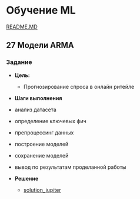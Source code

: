 # Обучение ML

[README.MD](/README.MD)

## **27 Модели ARMA**

### Задание

* **Цель:**
  * Прогнозирование спроса в онлайн ритейле

* **Шаги выполнения**

* анализ датасета
* определение ключевых фич
* препроцессинг данных
* построение моделей
* сохранение моделей
* вывод по результатам проделанной работы

* **Решение**
  * [solution_jupiter](../28_finel_task/retail.ipynb)